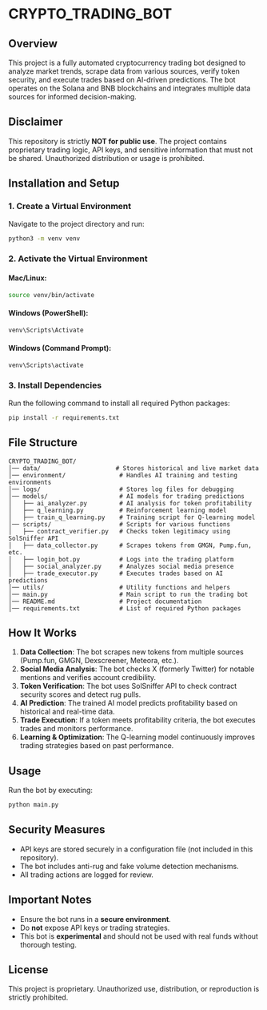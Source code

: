 # CRYPTO_TRADING_BOT

## Overview
This project is a fully automated cryptocurrency trading bot designed to analyze market trends, scrape data from various sources, verify token security, and execute trades based on AI-driven predictions. The bot operates on the Solana and BNB blockchains and integrates multiple data sources for informed decision-making.

## **Disclaimer**
This repository is strictly **NOT for public use**. The project contains proprietary trading logic, API keys, and sensitive information that must not be shared. Unauthorized distribution or usage is prohibited.

## **Installation and Setup**
### **1. Create a Virtual Environment**
Navigate to the project directory and run:
```bash
python3 -m venv venv
```

### **2. Activate the Virtual Environment**
#### **Mac/Linux:**
```bash
source venv/bin/activate
```
#### **Windows (PowerShell):**
```powershell
venv\Scripts\Activate
```
#### **Windows (Command Prompt):**
```cmd
venv\Scripts\activate
```

### **3. Install Dependencies**
Run the following command to install all required Python packages:
```bash
pip install -r requirements.txt
```

## **File Structure**
```
CRYPTO_TRADING_BOT/
│── data/                     # Stores historical and live market data
│── environment/               # Handles AI training and testing environments
│── logs/                      # Stores log files for debugging
│── models/                    # AI models for trading predictions
│   ├── ai_analyzer.py         # AI analysis for token profitability
│   ├── q_learning.py          # Reinforcement learning model
│   ├── train_q_learning.py    # Training script for Q-learning model
│── scripts/                   # Scripts for various functions
│   ├── contract_verifier.py   # Checks token legitimacy using SolSniffer API
│   ├── data_collector.py      # Scrapes tokens from GMGN, Pump.fun, etc.
│   ├── login_bot.py           # Logs into the trading platform
│   ├── social_analyzer.py     # Analyzes social media presence
│   ├── trade_executor.py      # Executes trades based on AI predictions
│── utils/                     # Utility functions and helpers
│── main.py                    # Main script to run the trading bot
│── README.md                  # Project documentation
│── requirements.txt           # List of required Python packages
```

## **How It Works**
1. **Data Collection**: The bot scrapes new tokens from multiple sources (Pump.fun, GMGN, Dexscreener, Meteora, etc.).
2. **Social Media Analysis**: The bot checks X (formerly Twitter) for notable mentions and verifies account credibility.
3. **Token Verification**: The bot uses SolSniffer API to check contract security scores and detect rug pulls.
4. **AI Prediction**: The trained AI model predicts profitability based on historical and real-time data.
5. **Trade Execution**: If a token meets profitability criteria, the bot executes trades and monitors performance.
6. **Learning & Optimization**: The Q-learning model continuously improves trading strategies based on past performance.

## **Usage**
Run the bot by executing:
```bash
python main.py
```

## **Security Measures**
- API keys are stored securely in a configuration file (not included in this repository).
- The bot includes anti-rug and fake volume detection mechanisms.
- All trading actions are logged for review.

## **Important Notes**
- Ensure the bot runs in a **secure environment**.
- Do **not** expose API keys or trading strategies.
- This bot is **experimental** and should not be used with real funds without thorough testing.

## **License**
This project is proprietary. Unauthorized use, distribution, or reproduction is strictly prohibited.